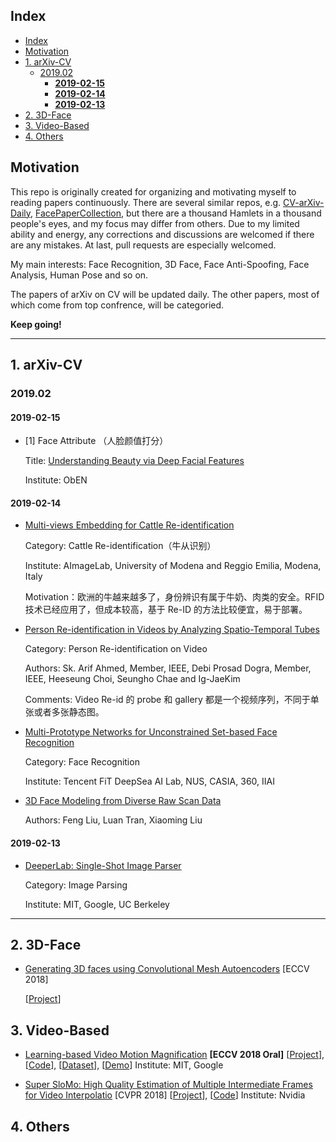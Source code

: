 ## Index
- [Index](#index)
- [Motivation](#motivation)
- [1. arXiv-CV](#1-arxiv-cv)
  - [2019.02](#201902)
    - [**2019-02-15**](#2019-02-15)
    - [**2019-02-14**](#2019-02-14)
    - [**2019-02-13**](#2019-02-13)
- [2. 3D-Face](#2-3d-face)
- [3. Video-Based](#3-video-based)
- [4. Others](#4-others)

## Motivation
This repo is originally created for organizing and motivating myself to reading papers continuously. There are several similar repos, e.g. [CV-arXiv-Daily](https://github.com/zhengzhugithub/CV-arXiv-Daily), [FacePaperCollection](https://github.com/ShownX/FacePaperCollection), but there are a thousand Hamlets in a thousand people's eyes, and my focus may differ from others. Due to my limited ability and energy, any corrections and discussions are welcomed if there are any mistakes. At last, pull requests are especially welcomed.

My main interests: Face Recognition, 3D Face, Face Anti-Spoofing, Face Analysis, Human Pose and so on.

The papers of arXiv on CV will be updated daily. The other papers, most of which come from top confrence, will be categoried.

**Keep going!**


---

## 1. arXiv-CV

### 2019.02
#### **2019-02-15**

- [1] Face Attribute （人脸颜值打分）
  
  Title: [Understanding Beauty via Deep Facial Features](https://arxiv.org/pdf/1902.05380.pdf)

  Institute: ObEN


#### **2019-02-14**

 - [Multi-views Embedding for Cattle Re-identification](https://arxiv.org/pdf/1902.04886.pdf)
  
   Category: Cattle Re-identification（牛从识别）

   Institute: AImageLab, University of Modena and Reggio Emilia, Modena, Italy

   Motivation：欧洲的牛越来越多了，身份辨识有属于牛奶、肉类的安全。RFID 技术已经应用了，但成本较高，基于 Re-ID 的方法比较便宜，易于部署。

- [Person Re-identification in Videos by Analyzing Spatio-Temporal Tubes](https://arxiv.org/pdf/1902.04856.pdf)
  
  Category: Person Re-identification on Video

  Authors: Sk. Arif Ahmed, Member, IEEE, Debi Prosad Dogra, Member, IEEE, Heeseung Choi, Seungho Chae and Ig-JaeKim

  Comments: Video Re-id 的 probe 和 gallery 都是一个视频序列，不同于单张或者多张静态图。

- [Multi-Prototype Networks for Unconstrained Set-based Face Recognition](https://arxiv.org/pdf/1902.04755.pdf)
  
  Category: Face Recognition

  Institute: Tencent FiT DeepSea AI Lab, NUS, CASIA, 360, IIAI

- [3D Face Modeling from Diverse Raw Scan Data](https://arxiv.org/pdf/1902.04943.pdf)
  
  Authors: Feng Liu, Luan Tran, Xiaoming Liu


#### **2019-02-13**

 - [DeeperLab: Single-Shot Image Parser](https://arxiv.org/pdf/1902.05093.pdf)
  
   Category: Image Parsing

   Institute: MIT, Google, UC Berkeley

---

## 2. 3D-Face
- [Generating 3D faces using Convolutional Mesh Autoencoders](https://www.is.mpg.de/uploads_file/attachment/attachment/439/1285.pdf) [ECCV 2018]
  
   [[Project](http://coma.is.tue.mpg.de/)]

## 3. Video-Based
- [Learning-based Video Motion Magnification](https://arxiv.org/pdf/1804.02684.pdf) **[ECCV 2018 Oral]**
  [[Project](http://people.csail.mit.edu/tiam/deepmag/)], [[Code](https://github.com/12dmodel/deep_motion_mag)], [[Dataset](https://groups.csail.mit.edu/graphics/deep_motion_mag/data/readme.txt)], [[Demo](https://www.youtube.com/watch?v=GrMLeEcSNzY&feature=youtu.be)]
  Institute: MIT, Google

- [Super SloMo: High Quality Estimation of Multiple Intermediate Frames for Video Interpolatio](https://arxiv.org/pdf/1712.00080.pdf) [CVPR 2018]
[[Project](https://people.cs.umass.edu/~hzjiang/projects/superslomo/)], [[Code](https://github.com/avinashpaliwal/Super-SloMo)]
Institute: Nvidia

## 4. Others
